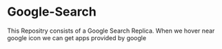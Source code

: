 # Google-Search
This Repositry consists of a Google Search Replica. When we hover near google icon we can get apps provided by google
